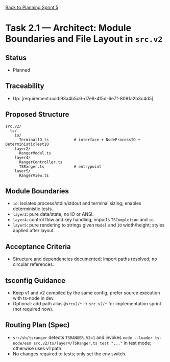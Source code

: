 [Back to Planning Sprint 5](./planning.md)

# Task 2.1 — Architect: Module Boundaries and File Layout in `src.v2`

## Status
- Planned

## Traceability
- Up: [requirement:uuid:93a4b5c6-d7e8-4f5d-6e7f-8091a2b3c4d5]

## Proposed Structure
```
src.v2/
  ts/
    io/
      TerminalIO.ts           # interface + NodeProcessIO + DeterministicTestIO
    layer2/
      RangerModel.ts
    layer4/
      RangerController.ts
      TSRanger.ts             # entrypoint
    layer5/
      RangerView.ts
```

## Module Boundaries
- `io`: isolates process/stdin/stdout and terminal sizing; enables deterministic tests.
- `layer2`: pure data/state, no IO or ANSI.
- `layer4`: control flow and key handling; imports `TSCompletion` and `io`.
- `layer5`: pure rendering to strings given `Model` and `IO` width/height; styles applied after layout.

## Acceptance Criteria
- Structure and dependencies documented; import paths resolved; no circular references.

## tsconfig Guidance
- Keep v1 and v2 compiled by the same config; prefer source execution with ts-node in dev.
- Optional: add path alias `@srcv2/*` -> `src.v2/*` for implementation sprint (not required now).

## Routing Plan (Spec)
- `src/sh/tsranger` detects `TSRANGER_V2=1` and invokes `node --loader ts-node/esm src.v2/ts/layer4/TSRanger.ts test "..."` in test mode; otherwise uses v1 path.
- No changes required to tests; only set the env switch.
